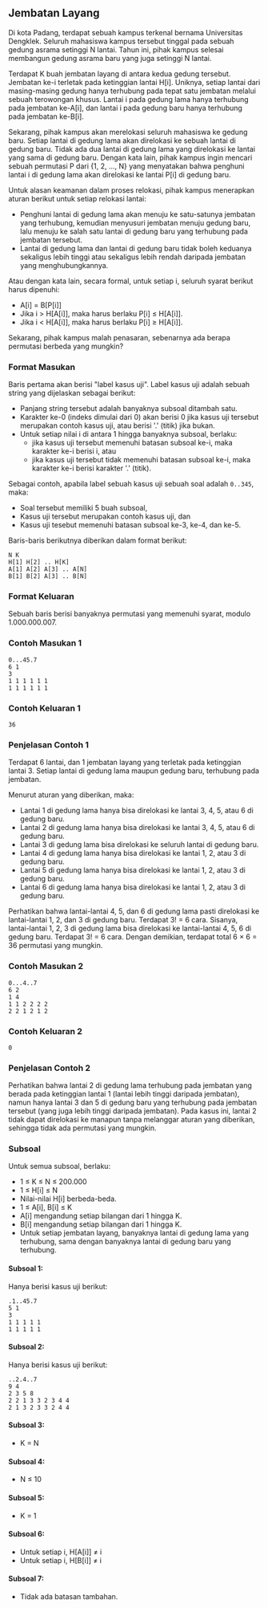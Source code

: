 ## Jembatan Layang

Di kota Padang, terdapat sebuah kampus terkenal bernama Universitas Dengklek. Seluruh mahasiswa kampus tersebut tinggal pada sebuah gedung asrama setinggi N lantai. Tahun ini, pihak kampus selesai membangun gedung asrama baru yang juga setinggi N lantai. 

Terdapat K buah jembatan layang di antara kedua gedung tersebut. Jembatan ke-i terletak pada ketinggian lantai H[i]. Uniknya, setiap lantai dari masing-masing gedung hanya terhubung pada tepat satu jembatan melalui sebuah terowongan khusus. Lantai i pada gedung lama hanya terhubung pada jembatan ke-A[i], dan lantai i pada gedung baru hanya terhubung pada jembatan ke-B[i].

Sekarang, pihak kampus akan merelokasi seluruh mahasiswa ke gedung baru. Setiap lantai di gedung lama akan direlokasi ke sebuah lantai di gedung baru. Tidak ada dua lantai di gedung lama yang direlokasi ke lantai yang sama di gedung baru. Dengan kata lain, pihak kampus ingin mencari sebuah permutasi P dari {1, 2, ..., N} yang menyatakan bahwa penghuni lantai i di gedung lama akan direlokasi ke lantai P[i] di gedung baru.

Untuk alasan keamanan dalam proses relokasi, pihak kampus menerapkan aturan berikut untuk setiap relokasi lantai:

- Penghuni lantai di gedung lama akan menuju ke satu-satunya jembatan yang terhubung, kemudian menyusuri jembatan menuju gedung baru, lalu menuju ke salah satu lantai di gedung baru yang terhubung pada jembatan tersebut.
- Lantai di gedung lama dan lantai di gedung baru tidak boleh keduanya sekaligus lebih tinggi atau sekaligus lebih rendah daripada jembatan yang menghubungkannya.

Atau dengan kata lain, secara formal, untuk setiap i, seluruh syarat berikut harus dipenuhi:

- A[i] = B[P[i]]
- Jika i > H[A[i]], maka harus berlaku P[i] ≤ H[A[i]].
- Jika i < H[A[i]], maka harus berlaku P[i] ≥ H[A[i]].

Sekarang, pihak kampus malah penasaran, sebenarnya ada berapa permutasi berbeda yang mungkin?

### Format Masukan

Baris pertama akan berisi "label kasus uji". Label kasus uji adalah sebuah string yang dijelaskan sebagai berikut:

- Panjang string tersebut adalah banyaknya subsoal ditambah satu.
- Karakter ke-0 (indeks dimulai dari 0) akan berisi 0 jika kasus uji tersebut merupakan contoh kasus uji, atau berisi '.' (titik) jika bukan.
- Untuk setiap nilai i di antara 1 hingga banyaknya subsoal, berlaku:
  - jika kasus uji tersebut memenuhi batasan subsoal ke-i, maka karakter ke-i berisi i, atau
  - jika kasus uji tersebut tidak memenuhi batasan subsoal ke-i, maka karakter ke-i berisi karakter '.' (titik).

Sebagai contoh, apabila label sebuah kasus uji sebuah soal adalah `0..345`, maka:

- Soal tersebut memiliki 5 buah subsoal,
- Kasus uji tersebut merupakan contoh kasus uji, dan
- Kasus uji tesebut memenuhi batasan subsoal ke-3, ke-4, dan ke-5.

Baris-baris berikutnya diberikan dalam format berikut:

    N K
    H[1] H[2] .. H[K]
    A[1] A[2] A[3] .. A[N]
    B[1] B[2] A[3] .. B[N]

### Format Keluaran

Sebuah baris berisi banyaknya permutasi yang memenuhi syarat, modulo  1.000.000.007.

### Contoh Masukan 1

    0...45.7
    6 1
    3
    1 1 1 1 1 1
    1 1 1 1 1 1

### Contoh Keluaran 1

    36

### Penjelasan Contoh 1

Terdapat 6 lantai, dan 1 jembatan layang yang terletak pada ketinggian lantai 3. Setiap lantai di gedung lama maupun gedung baru, terhubung pada jembatan.

Menurut aturan yang diberikan, maka:

- Lantai 1 di gedung lama hanya bisa direlokasi ke lantai 3, 4, 5, atau 6 di gedung baru.
- Lantai 2 di gedung lama hanya bisa direlokasi ke lantai 3, 4, 5, atau 6 di gedung baru.
- Lantai 3 di gedung lama bisa direlokasi ke seluruh lantai di gedung baru.
- Lantai 4 di gedung lama hanya bisa direlokasi ke lantai 1, 2, atau 3 di gedung baru.
- Lantai 5 di gedung lama hanya bisa direlokasi ke lantai 1, 2, atau 3 di gedung baru.
- Lantai 6 di gedung lama hanya bisa direlokasi ke lantai 1, 2, atau 3 di gedung baru.

Perhatikan bahwa lantai-lantai 4, 5, dan 6 di gedung lama pasti direlokasi ke lantai-lantai 1, 2, dan 3 di gedung baru. Terdapat 3! = 6 cara. Sisanya, lantai-lantai 1, 2, 3 di gedung lama bisa direlokasi ke lantai-lantai 4, 5, 6 di gedung baru. Terdapat 3! = 6 cara. Dengan demikian, terdapat total 6 × 6 = 36 permutasi yang mungkin.

### Contoh Masukan 2

    0...4..7
    6 2
    1 4
    1 1 2 2 2 2
    2 2 1 2 1 2

### Contoh Keluaran 2

    0

### Penjelasan Contoh 2

Perhatikan bahwa lantai 2 di gedung lama terhubung pada jembatan yang berada pada ketinggian lantai 1 (lantai lebih tinggi daripada jembatan), namun hanya lantai 3 dan 5 di gedung baru yang terhubung pada jembatan tersebut (yang juga lebih tinggi daripada jembatan). Pada kasus ini, lantai 2 tidak dapat direlokasi ke manapun tanpa melanggar aturan yang diberikan, sehingga tidak ada permutasi yang mungkin.

### Subsoal

Untuk semua subsoal, berlaku:

- 1 ≤ K ≤ N ≤ 200.000
- 1 ≤ H[i] ≤ N
- Nilai-nilai H[i] berbeda-beda.
- 1 ≤ A[i], B[i] ≤ K
- A[i] mengandung setiap bilangan dari 1 hingga K.
- B[i] mengandung setiap bilangan dari 1 hingga K.
- Untuk setiap jembatan layang, banyaknya lantai di gedung lama yang terhubung, sama dengan banyaknya lantai di gedung baru yang terhubung.

#### Subsoal 1:

Hanya berisi kasus uji berikut:

    .1..45.7
    5 1
    3
    1 1 1 1 1
    1 1 1 1 1

#### Subsoal 2:

Hanya berisi kasus uji berikut:

    ..2.4..7
    9 4
    2 3 5 8
    2 2 1 3 3 2 3 4 4
    2 1 3 2 3 3 2 4 4

#### Subsoal 3:

- K = N

#### Subsoal 4:

- N ≤ 10

#### Subsoal 5:

- K = 1

#### Subsoal 6:

- Untuk setiap i, H[A[i]] ≠ i
- Untuk setiap i, H[B[i]] ≠ i

#### Subsoal 7:

- Tidak ada batasan tambahan.

